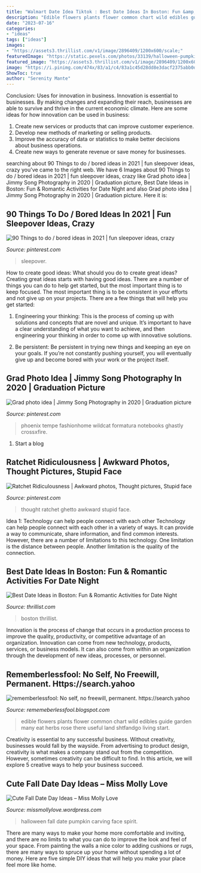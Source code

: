 ```yaml
---
title: "Walmart Date Idea Tiktok : Best Date Ideas In Boston: Fun &amp; Romantic Activities For Date Night"
description: "Edible flowers plants flower common chart wild edibles guide garden many eat herbs rose there useful land shtfandgo living start"
date: "2023-07-16"
categories:
- "ideas"
tags: ["ideas"]
images:
- "https://assets3.thrillist.com/v1/image/2896409/1200x600/scale;"
featuredImage: "https://static.pexels.com/photos/33139/halloween-pumpkin-carving-face.jpg"
featured_image: "https://assets3.thrillist.com/v1/image/2896409/1200x600/scale;"
image: "https://i.pinimg.com/474x/83/a1/c4/83a1c45d28dd8e3dacf2375abb0db458.jpg"
ShowToc: true
author: "Serenity Mante"
---
```



Conclusion: Uses for innovation in business.
Innovation is essential to businesses. By making changes and expanding their reach, businesses are able to survive and thrive in the current economic climate. Here are some ideas for how innovation can be used in business:
1. Create new services or products that can improve customer experience.
2. Develop new methods of marketing or selling products.
3. Improve the accuracy of data or statistics to make better decisions about business operations.
4. Create new ways to generate revenue or save money for businesses.

	

		
searching about 90 Things to do / bored ideas in 2021 | fun sleepover ideas, crazy you've came to the right web. We have 6 Images about 90 Things to do / bored ideas in 2021 | fun sleepover ideas, crazy like Grad photo idea | Jimmy Song Photography in 2020 | Graduation picture, Best Date Ideas in Boston: Fun &amp; Romantic Activities for Date Night and also Grad photo idea | Jimmy Song Photography in 2020 | Graduation picture. Here it is:
		
    
## 90 Things To Do / Bored Ideas In 2021 | Fun Sleepover Ideas, Crazy

<img loading=lazy src="https://i.pinimg.com/474x/83/a1/c4/83a1c45d28dd8e3dacf2375abb0db458.jpg" onerror="this.onerror=null;this.src='https://tse1.mm.bing.net/th?id=OIP.3yzVYCEJ8hICoV4zZw5LCAAAAA&amp;pid=15.1';" alt="90 Things to do / bored ideas in 2021 | fun sleepover ideas, crazy">

_Source: pinterest.com_

>sleepover. 

	

How to create good ideas: What should you do to create great ideas?
Creating great ideas starts with having good ideas. There are a number of things you can do to help get started, but the most important thing is to keep focused. The most important thing is to be consistent in your efforts and not give up on your projects. There are a few things that will help you get started:
1. Engineering your thinking: This is the process of coming up with solutions and concepts that are novel and unique. It’s important to have a clear understanding of what you want to achieve, and then engineering your thinking in order to come up with innovative solutions.

2. Be persistent: Be persistent in trying new things and keeping an eye on your goals. If you’re not constantly pushing yourself, you will eventually give up and become bored with your work or the project itself.


    
## Grad Photo Idea | Jimmy Song Photography In 2020 | Graduation Picture

<img loading=lazy src="https://i.pinimg.com/originals/59/87/e0/5987e0b46088135ff28a90c0a8696cf1.png" onerror="this.onerror=null;this.src='https://tse2.mm.bing.net/th?id=OIP.XfJ14qkcz5b8Trji9mqvQwHaLF&amp;pid=15.1';" alt="Grad photo idea | Jimmy Song Photography in 2020 | Graduation picture">

_Source: pinterest.com_

>phoenix tempe fashionhome wildcat formatura notebooks ghastly crossxfire. 

	

1. Start a blog

    
## Ratchet Ridiculousness | Awkward Photos, Thought Pictures, Stupid Face

<img loading=lazy src="https://i.pinimg.com/originals/4e/f0/67/4ef067a3517a46634a5a7e95787881f2.jpg" onerror="this.onerror=null;this.src='https://tse2.mm.bing.net/th?id=OIP.K2t9IHoG9dwQluTFPNvGHAHaHU&amp;pid=15.1';" alt="Ratchet Ridiculousness | Awkward photos, Thought pictures, Stupid face">

_Source: pinterest.com_

>thought ratchet ghetto awkward stupid face. 

	

Idea 1: Technology can help people connect with each other
Technology can help people connect with each other in a variety of ways. It can provide a way to communicate, share information, and find common interests. However, there are a number of limitations to this technology. One limitation is the distance between people. Another limitation is the quality of the connection.

    
## Best Date Ideas In Boston: Fun &amp; Romantic Activities For Date Night

<img loading=lazy src="https://assets3.thrillist.com/v1/image/2896409/1200x600/scale;" onerror="this.onerror=null;this.src='https://tse4.mm.bing.net/th?id=OIP.bXCXlp3NgIuVGzrjh3H7xQHaFB&amp;pid=15.1';" alt="Best Date Ideas in Boston: Fun &amp; Romantic Activities for Date Night">

_Source: thrillist.com_

>boston thrillist. 

	

Innovation is the process of change that occurs in a production process to improve the quality, productivity, or competitive advantage of an organization. Innovation can come from new technology, products, services, or business models. It can also come from within an organization through the development of new ideas, processes, or personnel.

    
## Rememberlessfool: No Self, No Freewill, Permanent. Https://search.yahoo

<img loading=lazy src="https://www.soul-healer.com/wp-content/uploads/2014/10/edible-flowers.jpg" onerror="this.onerror=null;this.src='https://tse4.mm.bing.net/th?id=OIP.mkgGVNM7jqBk1p6cHQnJngAAAA&amp;pid=15.1';" alt="rememberlessfool: No self, no freewill, permanent. https://search.yahoo">

_Source: rememeberlessfool.blogspot.com_

>edible flowers plants flower common chart wild edibles guide garden many eat herbs rose there useful land shtfandgo living start. 

	

Creativity is essential to any successful business. Without creativity, businesses would fall by the wayside. From advertising to product design, creativity is what makes a company stand out from the competition. However, sometimes creativity can be difficult to find. In this article, we will explore 5 creative ways to help your business succeed.

    
## Cute Fall Date Day Ideas – Miss Molly Love

<img loading=lazy src="https://static.pexels.com/photos/33139/halloween-pumpkin-carving-face.jpg" onerror="this.onerror=null;this.src='https://tse1.mm.bing.net/th?id=OIP.URBykb7gWlWw2xyS909NsQHaFL&amp;pid=15.1';" alt="Cute Fall Date Day Ideas – Miss Molly Love">

_Source: missmollylove.wordpress.com_

>halloween fall date pumpkin carving face spirit. 

	

There are many ways to make your home more comfortable and inviting, and there are no limits to what you can do to improve the look and feel of your space. From painting the walls a nice color to adding cushions or rugs, there are many ways to spruce up your home without spending a lot of money. Here are five simple DIY ideas that will help you make your place feel more like home.

